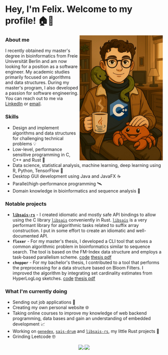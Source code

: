 # Hey, I'm Felix. Welcome to my profile! 🏠🌳

<img height=400 align="right" src="https://raw.githubusercontent.com/feldroop/feldroop/refs/heads/main/FelixWithProgrammingFriends.jpg" />

### About me

I recently obtained my master's degree in bioinformatics from Freie Universität Berlin and am now looking for a position as a software engineer. My academic studies primarily focused on algorithms and data structures. During my master's program, I also developed a passion for software engineering. You can reach out to me via [LinkedIn](https://www.linkedin.com/in/felix-droop/) or [email](mailto:info@felix-droop.de).

### Skills

* Design and implement algorithms and data structures for challenging technical problems 💡
* Low-level, performance sensitive programming in C, C++ and Rust 🦀
* Data science, statistical analysis, machine learning, deep learning using R, Python, TensorFlow 🐍
* Desktop GUI development using Java and JavaFX ☕
* Parallel/high-performance programming 🛰️
* Domain knowledge in bioinformatics and sequence analysis 🧬

### Notable projects

* **[`libsais-rs`]** - I created idiomatic and mostly safe API bindings to allow using the C library [`libsais`] conveniently in Rust. [`libsais`] is a very performant library for algorithmic tasks related to suffix array construction. I put in some effort to create an idiomatic and well-documented API.
* **`floxer`** - For my master's thesis, I developed a CLI tool that solves a common algorithmic problem in bioinformatics similar to sequence search. The tool is based on the FM-Index data structure and employs a task-based parallelism scheme. [code](https://github.com/feldroop/floxer) [thesis pdf](https://raw.githubusercontent.com/feldroop/feldroop/main/FelixDroop_MasterThesis.pdf)
* **`chopper`** - For my bachelor's thesis, I contributed to a tool that performs the preprocessing for a data structure based on Bloom Filters. I improved the algorithm by integrating set cardinality estimates from HyperLogLog sketches. [code](https://github.com/seqan/chopper) [thesis pdf](https://raw.githubusercontent.com/feldroop/feldroop/main/FelixDroop_BachelorThesis.pdf)

<!-- TODO personal website -->

### What I'm currently doing

* Sending out job applications 🧾
* Creating my own personal website 🌐
* Taking online courses to improve my knowledge of web backend programming, data bases and gain an understanding of embedded development 📈
* Working on [`genedex`], [`sais-drum`] and [`libsais-rs`], my little Rust projects 🤖
* Grinding Leetcode 🤓

[`genedex`]: https://github.com/feldroop/genedex
[`libsais`]: https://github.com/IlyaGrebnov/libsais
[`libsais-rs`]: https://github.com/feldroop/libsais-rs
[`sais-drum`]: https://github.com/feldroop/sais-drum

<div align="center">
<a href="https://github.com/feldroop/feldroop">
  <picture>
    <source
      srcset="https://github-readme-stats.vercel.app/api?username=feldroop&show_icons=true&theme=gruvbox_light"
      media="(prefers-color-scheme: light), (prefers-color-scheme: no-preference)"
    />
    <source
      srcset="https://github-readme-stats.vercel.app/api?username=feldroop&show_icons=true&theme=gruvbox"
      media="(prefers-color-scheme: dark)"
    />
    <img height=200 align="center" src="https://github-readme-stats.vercel.app/api?username=feldroop&show_icons=true&theme=gruvbox_light" />
  </picture>
<a\>
<a href="https://github.com/feldroop/feldroop">
  <picture>
    <source
      srcset="https://github-readme-stats.vercel.app/api/top-langs/?username=feldroop&langs_count=4&theme=gruvbox_light"
      media="(prefers-color-scheme: light), (prefers-color-scheme: no-preference)"
    />
    <source
      srcset="https://github-readme-stats.vercel.app/api/top-langs/?username=feldroop&langs_count=4&theme=gruvbox"
      media="(prefers-color-scheme: dark)"
    />
    <img height=200 align="center" src="https://github-readme-stats.vercel.app/api/top-langs/?username=feldroop&langs_count=4&theme=gruvbox&layout=compact" />
  </picture>
<a\>
</div>
